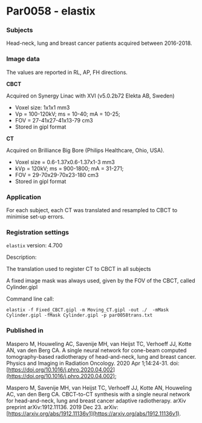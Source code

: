 # Par0058 - elastix

###  Subjects

Head-neck, lung and breast cancer patients acquired between 2016-2018.

###  Image data

The values are reported in RL, AP, FH directions.

**CBCT**

Acquired on Synergy Linac with XVI (v5.0.2b72 Elekta AB, Sweden)

* Voxel size: 1x1x1 mm3
* Vp = 100-120kV; ms = 10-40; mA = 10-25;
* FOV = 27-41x27-41x13-79 cm3
* Stored in gipl format

**CT**

Acquired on Brilliance Big Bore (Philips Healthcare, Ohio, USA).

* Voxel size = 0.6-1.37x0.6-1.37x1-3 mm3
* kVp = 120kV; ms = 900-1800; mA = 31-271;
* FOV = 29-70x29-70x23-180 cm3
* Stored in gipl format

###  Application

For each subject, each CT was translated and resampled to CBCT to minimise set-up errors.

###  Registration settings

`elastix` version: 4.700

Description:

The translation used to register CT to CBCT in all subjects


A fixed image mask was always used, given by the FOV of the CBCT, called Cylinder.gipl

Command line call:


    elastix -f Fixed_CBCT.gipl -m Moving_CT.gipl -out ./  -mMask Cylinder.gipl -fMask Cylinder.gipl -p par0058trans.txt

### Published in

Maspero M, Houweling AC, Savenije MH, van Heijst TC, Verhoeff JJ, Kotte AN, van den Berg CA. A single neural network for cone-beam computed tomography-based radiotherapy of head-and-neck, lung and breast cancer. Physics and Imaging in Radiation Oncology. 2020 Apr 1;14:24-31. doi:[https://doi.org/10.1016/j.phro.2020.04.002](https://doi.org/10.1016/j.phro.2020.04.002);

Maspero M, Savenije MH, van Heijst TC, Verhoeff JJ, Kotte AN, Houweling AC, van den Berg CA. CBCT-to-CT synthesis with a single neural network for head-and-neck, lung and breast cancer adaptive radiotherapy. arXiv preprint arXiv:1912.11136. 2019 Dec 23. arXiv:[https://arxiv.org/abs/1912.11136v1](https://arxiv.org/abs/1912.11136v1).
